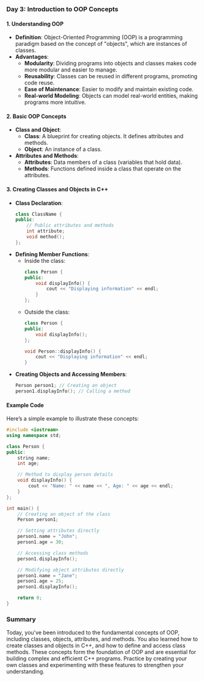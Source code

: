 ### Day 3: Introduction to OOP Concepts

#### 1. Understanding OOP
- **Definition**: Object-Oriented Programming (OOP) is a programming paradigm based on the concept of "objects", which are instances of classes.
- **Advantages**:
  - **Modularity**: Dividing programs into objects and classes makes code more modular and easier to manage.
  - **Reusability**: Classes can be reused in different programs, promoting code reuse.
  - **Ease of Maintenance**: Easier to modify and maintain existing code.
  - **Real-world Modeling**: Objects can model real-world entities, making programs more intuitive.

#### 2. Basic OOP Concepts
- **Class and Object**:
  - **Class**: A blueprint for creating objects. It defines attributes and methods.
  - **Object**: An instance of a class.
- **Attributes and Methods**:
  - **Attributes**: Data members of a class (variables that hold data).
  - **Methods**: Functions defined inside a class that operate on the attributes.

#### 3. Creating Classes and Objects in C++
- **Class Declaration**:
  ```cpp
  class ClassName {
  public:
      // Public attributes and methods
      int attribute;
      void method();
  };
  ```
- **Defining Member Functions**:
  - Inside the class:
    ```cpp
    class Person {
    public:
        void displayInfo() {
            cout << "Displaying information" << endl;
        }
    };
    ```
  - Outside the class:
    ```cpp
    class Person {
    public:
        void displayInfo();
    };

    void Person::displayInfo() {
        cout << "Displaying information" << endl;
    }
    ```
- **Creating Objects and Accessing Members**:
  ```cpp
  Person person1; // Creating an object
  person1.displayInfo(); // Calling a method
  ```

#### Example Code

Here’s a simple example to illustrate these concepts:
```cpp
#include <iostream>
using namespace std;

class Person {
public:
    string name;
    int age;

    // Method to display person details
    void displayInfo() {
        cout << "Name: " << name << ", Age: " << age << endl;
    }
};

int main() {
    // Creating an object of the class
    Person person1;

    // Setting attributes directly
    person1.name = "John";
    person1.age = 30;

    // Accessing class methods
    person1.displayInfo();

    // Modifying object attributes directly
    person1.name = "Jane";
    person1.age = 25;
    person1.displayInfo();

    return 0;
}
```

### Summary
Today, you've been introduced to the fundamental concepts of OOP, including classes, objects, attributes, and methods. You also learned how to create classes and objects in C++, and how to define and access class methods. These concepts form the foundation of OOP and are essential for building complex and efficient C++ programs. Practice by creating your own classes and experimenting with these features to strengthen your understanding.